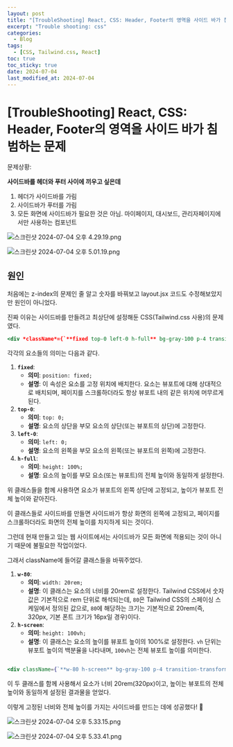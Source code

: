 ```yaml
---
layout: post
title: "[TroubleShooting] React, CSS: Header, Footer의 영역을 사이드 바가 침범하는 문제"
excerpt: "Trouble shooting: css"
categories:
  - Blog
tags:
  - [CSS, Tailwind.css, React]
toc: true
toc_sticky: true
date: 2024-07-04
last_modified_at: 2024-07-04
---
```


# [TroubleShooting] React, CSS: Header, Footer의 영역을 사이드 바가 침범하는 문제

문제상황: 

**사이드바를 헤더와 푸터 사이에 끼우고 싶은데** 

1. 헤더가 사이드바를 가림
2. 사이드바가 푸터를 가림
3. 모든 화면에 사이드바가 필요한 것은 아님. 마이페이지, 대시보드, 관리자페이지에서만 사용하는 컴포넌트

![스크린샷 2024-07-04 오후 4.29.19.png](%5BTroubleShooting%5D%20React,%20CSS%20Header,%20Footer%E1%84%8B%E1%85%B4%20%E1%84%8B%E1%85%A7%E1%86%BC%E1%84%8B%20890014dd20c449b9bb4095491818a0c6/%25E1%2584%2589%25E1%2585%25B3%25E1%2584%258F%25E1%2585%25B3%25E1%2584%2585%25E1%2585%25B5%25E1%2586%25AB%25E1%2584%2589%25E1%2585%25A3%25E1%2586%25BA_2024-07-04_%25E1%2584%258B%25E1%2585%25A9%25E1%2584%2592%25E1%2585%25AE_4.29.19.png)

![스크린샷 2024-07-04 오후 5.01.19.png](%5BTroubleShooting%5D%20React,%20CSS%20Header,%20Footer%E1%84%8B%E1%85%B4%20%E1%84%8B%E1%85%A7%E1%86%BC%E1%84%8B%20890014dd20c449b9bb4095491818a0c6/%25E1%2584%2589%25E1%2585%25B3%25E1%2584%258F%25E1%2585%25B3%25E1%2584%2585%25E1%2585%25B5%25E1%2586%25AB%25E1%2584%2589%25E1%2585%25A3%25E1%2586%25BA_2024-07-04_%25E1%2584%258B%25E1%2585%25A9%25E1%2584%2592%25E1%2585%25AE_5.01.19.png)

## 원인

처음에는 z-index의 문제인 줄 알고 숫자를 바꿔보고 layout.jsx 코드도 수정해보았지만 원인이 아니었다. 

진짜 이유는 사이드바를 만들려고 최상단에 설정해둔 CSS(Tailwind.css 사용)의 문제였다. 

```jsx
<div *className*={`**fixed top-0 left-0 h-full** bg-gray-100 p-4 transition-transform transform ${*isSidebarOpen* ? 'translate-x-0' : '-translate-x-full'} duration-300 z-40`}>
```

각각의 요소들의 의미는 다음과 같다. 

1. **`fixed`**:
    - **의미**: `position: fixed;`
    - **설명**: 이 속성은 요소를 고정 위치에 배치한다. 요소는 뷰포트에 대해 상대적으로 배치되며, 페이지를 스크롤하더라도 항상 뷰포트 내의 같은 위치에 머무르게 된다.
2. **`top-0`**:
    - **의미**: `top: 0;`
    - **설명**: 요소의 상단을 부모 요소의 상단(또는 뷰포트의 상단)에 고정한다.
3. **`left-0`**:
    - **의미**: `left: 0;`
    - **설명**: 요소의 왼쪽을 부모 요소의 왼쪽(또는 뷰포트의 왼쪽)에 고정한다.
4. **`h-full`**:
    - **의미**: `height: 100%;`
    - **설명**: 요소의 높이를 부모 요소(또는 뷰포트)의 전체 높이와 동일하게 설정한다.
    

위 클래스들을 함께 사용하면 요소가 뷰포트의 왼쪽 상단에 고정되고, 높이가 뷰포트 전체 높이와 같아진다. 

이 클래스들로 사이드바를 만들면 사이드바가 항상 화면의 왼쪽에 고정되고, 페이지를 스크롤하더라도 화면의 전체 높이를 차지하게 되는 것이다. 

그런데 현재 만들고 있는 웹 사이트에서는 사이드바가 모든 화면에 적용되는 것이 아니기 때문에 불필요한 작업이었다. 

그래서 className에 들어갈 클래스들을 바꿔주었다. 

1. **`w-80`**:
    - **의미**: `width: 20rem;`
    - **설명**: 이 클래스는 요소의 너비를 20rem로 설정한다. Tailwind CSS에서 숫자 값은 기본적으로 rem 단위로 해석되는데, `80`은 Tailwind CSS의 스페이싱 스케일에서 정의된 값으로, `80`에 해당하는 크기는 기본적으로 20rem(즉, 320px, 기본 폰트 크기가 16px일 경우)이다.
2. **`h-screen`**:
    - **의미**: `height: 100vh;`
    - **설명**: 이 클래스는 요소의 높이를 뷰포트 높이의 100%로 설정한다. `vh` 단위는 뷰포트 높이의 백분율을 나타내며, `100vh`는 전체 뷰포트 높이를 의미한다.

```jsx

<div className={`**w-80 h-screen** bg-gray-100 p-4 transition-transform transform ${isSidebarOpen ? 'translate-x-0' : '-translate-x-full'} duration-300 z-40`}>

```

이 두 클래스를 함께 사용해서 요소가 너비 20rem(320px)이고, 높이는 뷰포트의 전체 높이와 동일하게 설정된 결과물을 얻었다. 

이렇게 고정된 너비와 전체 높이를 가지는 사이드바를 만드는 데에 성공했다! 🥹

![스크린샷 2024-07-04 오후 5.33.15.png](%5BTroubleShooting%5D%20React,%20CSS%20Header,%20Footer%E1%84%8B%E1%85%B4%20%E1%84%8B%E1%85%A7%E1%86%BC%E1%84%8B%20890014dd20c449b9bb4095491818a0c6/%25E1%2584%2589%25E1%2585%25B3%25E1%2584%258F%25E1%2585%25B3%25E1%2584%2585%25E1%2585%25B5%25E1%2586%25AB%25E1%2584%2589%25E1%2585%25A3%25E1%2586%25BA_2024-07-04_%25E1%2584%258B%25E1%2585%25A9%25E1%2584%2592%25E1%2585%25AE_5.33.15.png)

![스크린샷 2024-07-04 오후 5.33.41.png](%5BTroubleShooting%5D%20React,%20CSS%20Header,%20Footer%E1%84%8B%E1%85%B4%20%E1%84%8B%E1%85%A7%E1%86%BC%E1%84%8B%20890014dd20c449b9bb4095491818a0c6/%25E1%2584%2589%25E1%2585%25B3%25E1%2584%258F%25E1%2585%25B3%25E1%2584%2585%25E1%2585%25B5%25E1%2586%25AB%25E1%2584%2589%25E1%2585%25A3%25E1%2586%25BA_2024-07-04_%25E1%2584%258B%25E1%2585%25A9%25E1%2584%2592%25E1%2585%25AE_5.33.41.png)